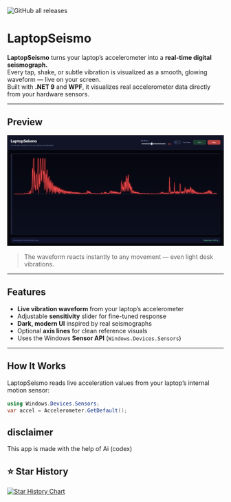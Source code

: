 ![GitHub all releases](https://img.shields.io/github/downloads/MatthewTheDev166/LaptopSeismo/total)
#  LaptopSeismo

**LaptopSeismo** turns your laptop’s accelerometer into a **real-time digital seismograph.**  
Every tap, shake, or subtle vibration is visualized as a smooth, glowing waveform — live on your screen.  
Built with **.NET 9** and **WPF**, it visualizes real accelerometer data directly from your hardware sensors.

---

##  Preview

![LaptopSeismo Demo](demo.png)

> The waveform reacts instantly to any movement — even light desk vibrations.

---




##  Features

-  **Live vibration waveform** from your laptop’s accelerometer  
-  Adjustable **sensitivity** slider for fine-tuned response  
-  **Dark, modern UI** inspired by real seismographs  
-  Optional **axis lines** for clean reference visuals  
-  Uses the Windows **Sensor API** (`Windows.Devices.Sensors`)  

---

##  How It Works

LaptopSeismo reads live acceleration values from your laptop’s internal motion sensor:

```csharp
using Windows.Devices.Sensors;
var accel = Accelerometer.GetDefault();
```
## disclaimer 

This app is made with the help of Ai (codex)




## ⭐ Star History

[![Star History Chart](https://api.star-history.com/svg?repos=MatthewTheDev166/LaptopSeismo&type=date&legend=top-left)](https://www.star-history.com/#MatthewTheDev166/LaptopSeismo&type=date&legend=top-left)
